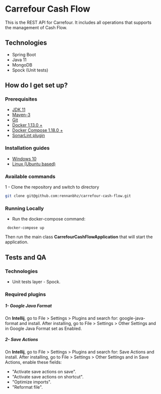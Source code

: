 # Carrefour Cash Flow

This is the REST API for Carrefour. It includes all operations
that supports the management of Cash Flow.

## Technologies

* Spring Boot
* Java 11
* MongoDB
* Spock (Unit tests)

## How do I get set up? ###

### Prerequisites

* [JDK 11](https://www.azul.com/downloads/zulu-community)
* [Maven-3](https://maven.apache.org/download.cgi)
* [Git](https://git-scm.com/downloads)
* [Docker 1.13.0 +](https://www.docker.com/products/overview)
* [Docker Compose 1.18.0 +](https://docs.docker.com/compose/install/)
* [SonarLint plugin](http://www.sonarlint.org)

### Installation guides

* [Windows 10](#windows-10-installation-guide)
* [Linux (Ubuntu based)](#linux-installation-guide)

### Available commands

1 - Clone the repository and switch to directory

```bash
git clone git@github.com:rennanbhz/carrefour-cash-flow.git
```

### Running Locally

* Run the docker-compose command:

```
 docker-compose up
```

Then run the main class **CarrefourCashFlowApplication** that will start the application.

## Tests and QA ##

### Technologies ###

* Unit tests layer - Spock.

### Required plugins

##### 1- Google Java Format

On **Intellij**, go to File > Settings > Plugins and search for: google-java-format and install.
After installing, go to File >
Settings > Other Settings and in Google Java Format set as Enabled.

##### 2- Save Actions

On **Intellij**, go to File > Settings > Plugins and search for: Save Actions and install. After
installing, go to File >
Settings > Other Settings and in Save Actions, enable these fields:

* "Activate save actions on save".
* "Activate save actions on shortcut".
* "Optimize imports".
* "Reformat file".
